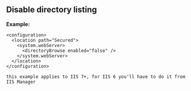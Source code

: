 Disable directory listing
-------

**Example:**

	<configuration>
	  <location path="Secured">
		<system.webServer>
		  <directoryBrowse enabled="false" />
		</system.webServer>
	  </location>
	</configuration>

	this example applies to IIS 7+, for IIS 6 you'll have to do it from IIS Manager




	
